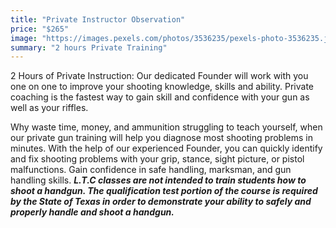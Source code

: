 ```yaml
---
title: "Private Instructor Observation"
price: "$265"
image: "https://images.pexels.com/photos/3536235/pexels-photo-3536235.jpeg?auto=compress&cs=tinysrgb&dpr=2&h=750&w=1260"
summary: "2 hours Private Training"
---
```

2 Hours of Private Instruction: Our dedicated Founder will work with you one on one to improve your shooting knowledge, skills and ability.  Private coaching is the fastest way to gain skill and confidence with your gun as well as your riffles.

Why waste time, money, and ammunition struggling to teach yourself, when our private gun training will help you diagnose most shooting problems in minutes. With the help of our experienced Founder, you can quickly identify and fix shooting problems with your grip, stance, sight picture, or pistol malfunctions. Gain confidence in safe handling, marksman, and gun handling skills.
***L.T.C classes are not intended to train students how to shoot a handgun. The qualification test portion of the course is required by the State of Texas in order to demonstrate your ability to safely and properly handle and shoot a handgun.***

<!--stackedit_data:
eyJoaXN0b3J5IjpbMzc5NjI4ODgyLDI4NDU1MzkwMywtMTIxMj
Q0ODg0MSwtMTI2MTU3MDg3Miw3OTEyMTIwMDRdfQ==
-->